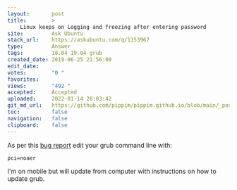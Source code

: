 ```yaml
---
layout:       post
title:        >
    Linux keeps on Logging and freezing after entering password
site:         Ask Ubuntu
stack_url:    https://askubuntu.com/q/1153967
type:         Answer
tags:         18.04 19.04 grub
created_date: 2019-06-25 21:56:00
edit_date:    
votes:        "0 "
favorites:    
views:        "492 "
accepted:     Accepted
uploaded:     2022-01-14 20:03:42
git_md_url:   https://github.com/pippim/pippim.github.io/blob/main/_posts/2019/2019-06-25-Linux-keeps-on-Logging-and-freezing-after-entering-password.md
toc:          false
navigation:   false
clipboard:    false
---
```


As per this [bug report](https://bugs.launchpad.net/ubuntu/+source/linux/+bug/1521173) edit your grub command line with:

``` 
pci=noaer

```

I'm on mobile but will update from computer with instructions on how to update grub.

